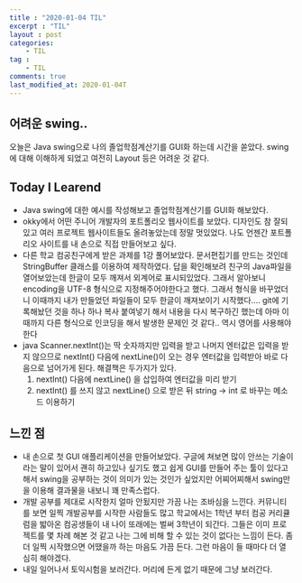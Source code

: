 ```yaml
---
title : "2020-01-04 TIL"
excerpt : "TIL"
layout : post
categories:
    - TIL
tag :
    - TIL
comments: true
last_modified_at: 2020-01-04T
---
```

## 어려운 swing..
오늘은 Java swing으로 나의 졸업학점계산기를 GUI화 하는데 시간을 쏟았다. swing에 대해 이해하게 되었고 여전히 Layout 등은 어려운 것 같다.

## Today I Learend 
* Java swing에 대한 예시를 작성해보고 졸업학점계산기를 GUI화 해보았다. 
* okky에서 어떤 주니어 개발자의 포트폴리오 웹사이트를 보았다. 디자인도 참 잘되있고 여러 프로젝트 웹사이트들도 올려놓았는데 정말 멋있었다. 나도 언젠간 포트폴리오 사이트를 내 손으로 직접 만들어보고 싶다.
* 다른 학교 컴공친구에게 받은 과제를 1강 풀어보았다. 문서편집기를 만드는 것인데 StringBuffer 클래스를 이용하여 제작하였다. 답을 확인해보려 친구의 Java파일을 열어보았는데 한글이 모두 깨져서 외계어로 표시되있었다. 그래서 알아보니 encoding을 UTF-8 형식으로 지정해주어야한다고 했다. 그래서 형식을 바꾸었더니 이때까지 내가 만들었던 파일들이 모두 한글이 깨져보이기 시작했다.... git에 기록해놨던 것을 하나 하나 복사 붙여넣기 해서 내용을 다시 복구하긴 했는데 아마 이때까지 다른 형식으로 인코딩을 해서 발생한 문제인 것 같다.. 역시 영어를 사용해야한다
* java Scanner.nextInt()는 딱 숫자까지만 입력을 받고 나머지 엔터값은 입력을 받지 않으므로 nextInt() 다음에 nextLine()이 오는 경우 엔터값을 입력받아 바로 다음으로 넘어가게 된다. 해결책은 두가지가 있다.
    1. nextInt() 다음에 nextLine() 을 삽입하여 엔터값을 미리 받기
    2. nextInt() 를 쓰지 않고 nextLine() 으로 받은 뒤 string -> int 로 바꾸는 메소드 이용하기

## 느낀 점
 * 내 손으로 첫 GUI 애플리케이션을 만들어보았다. 구글에 쳐보면 많이 안쓰는 기술이라는 말이 있어서 괜히 하고있나 싶기도 했고 쉽게 GUI를 만들어 주는 툴이 있다고 해서 swing을 공부하는 것이 의미가 있는 것인가 싶었지만 어찌어찌해서 swing만을 이용해 결과물을 내보니 꽤 만족스럽다.
 * 개발 공부를 제대로 시작한지 얼마 안됬지만 가끔 나는 조바심을 느낀다. 커뮤니티를 보면 일찍 개발공부를 시작한 사람들도 많고 학교에서는 1학년 부터 컴공 커리큘럼을 밟아온 컴공생들이 내 나이 또래에는 벌써 3학년이 되간다. 그들은 이미 프로젝트를 몇 차례 해본 것 같고 나는 그에 비해 할 수 있는 것이 없다는 느낌이 든다. 좀 더 일찍 시작했으면 어땠을까 하는 마음도 가끔 든다. 그런 마음이 들 때마다 더 열심히 해야겠다.
 * 내일 일어나서 토익시험을 보러간다. 머리에 든게 없기 때문에 그냥 보러간다. 